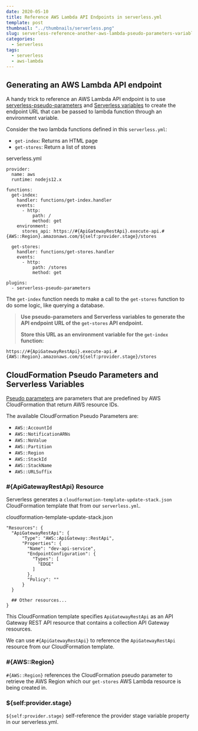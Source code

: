 ```yaml
---
date: 2020-05-10
title: Reference AWS Lambda API Endpoints in serverless.yml
template: post
thumbnail: "../thumbnails/serverless.png"
slug: serverless-reference-another-aws-lambda-pseudo-parameters-variables
categories:
  - Serverless
tags:
  - serverless
  - aws-lambda
---
```


## Generating an AWS Lambda API endpoint

A handy trick to reference an AWS Lambda API endpoint is to use <a href='https://www.serverless.com/plugins/serverless-pseudo-parameters/' target='_blank'>serverless-pseudo-parameters</a> and <a href='https://www.serverless.com/framework/docs/providers/aws/guide/variables/' target="_blank">Serverless variables</a> to create the endpoint URL that can be passed to lambda function through an environment variable.

Consider the two lambda functions defined in this `serverless.yml`:

- `get-index`: Returns an HTML page
- `get-stores`: Return a list of stores

<div class="filename">serverless.yml</div>

```yml{13,23}
provider:
  name: aws
  runtime: nodejs12.x

functions:
  get-index:
    handler: functions/get-index.handler
    events:
      - http:
          path: /
          method: get
    environment:
      stores_api: https://#{ApiGatewayRestApi}.execute-api.#{AWS::Region}.amazonaws.com/${self:provider.stage}/stores

  get-stores:
    handler: functions/get-stores.handler
    events:
      - http:
          path: /stores
          method: get

plugins:
  - serverless-pseudo-parameters
```

The `get-index` function needs to make a call to the `get-stores` function to do some logic, like querying a database.

> **Use pseudo-parameters and Serverless variables to generate the API endpoint URL of the `get-stores` API endpoint.**
>
> **Store this URL as an environment variable for the `get-index` function:**

```
https://#{ApiGatewayRestApi}.execute-api.#{AWS::Region}.amazonaws.com/${self:provider.stage}/stores
```

## CloudFormation Pseudo Parameters and Serverless Variables

<a href='https://docs.aws.amazon.com/AWSCloudFormation/latest/UserGuide/pseudo-parameter-reference.html' target='_blank'>Pseudo parameters</a> are parameters that are predefined by AWS CloudFormation that return AWS resource IDs.

The available CloudFormation Pseudo Parameters are:

- `AWS::AccountId`
- `AWS::NotificationARNs`
- `AWS::NoValue`
- `AWS::Partition`
- `AWS::Region`
- `AWS::StackId`
- `AWS::StackName`
- `AWS::URLSuffix`

### #{ApiGatewayRestApi} Resource

Serverless generates a `cloudformation-template-update-stack.json` CloudFormation template that from our `serverless.yml`.

<div class="filename">cloudformation-template-update-stack.json</div>

```json{2,3}
"Resources": {
  "ApiGatewayRestApi": {
      "Type": "AWS::ApiGateway::RestApi",
      "Properties": {
        "Name": "dev-api-service",
        "EndpointConfiguration": {
          "Types": [
            "EDGE"
          ]
        },
        "Policy": ""
      }
  }

  ## Other resources...
}
```

This CloudFormation template specifies `ApiGatewayRestApi` as an API Gateway REST API resource that contains a collection API Gateway resources.

We can use `#{ApiGatewayRestApi}` to reference the `ApiGatewayRestApi` resource from our CloudFormation template.

### #{AWS::Region}

`#{AWS::Region}` references the CloudFormation pseudo parameter to retrieve the AWS Region which our `get-stores` AWS Lambda resource is being created in.

### \${self:provider.stage}

`${self:provider.stage}` self-reference the provider stage variable property in our serverless.yml.

